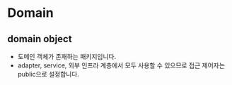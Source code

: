 # Domain

## domain object
- 도메인 객체가 존재하는 패키지입니다.
- adapter, service, 외부 인프라 계층에서 모두 사용할 수 있으므로 접근 제어자는 public으로 설정합니다.